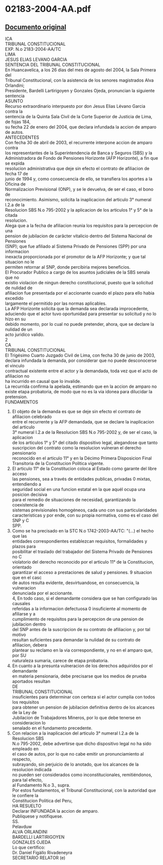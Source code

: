 
02183-2004-AA.pdf
=================
  
[Documento original](https://tc.gob.pe/jurisprudencia/2004/02183-2004-AA.pdf)  
---  
ICA  
TRIBUNAL CONSTITUCIONAL  
EXP. N.o 2183-2004-AA/TC  
LIMA  
JESUS ELIAS LEVANO GARCIA  
SENTENCIA DEL TRIBUNAL CONSTITUCIONAL  
En Huancavelica, a los 26 dias del mes de agosto del 2004, la Sala Primera del  
Tribunal Constitucional, con la asistencia de los senores magistrados Alva Orlandini;  
Presidente, Bardelli Lartirigoyen y Gonzales Ojeda, pronuncian la siguiente sentencia  
ASUNTO  
Recurso extraordinario interpuesto por don Jesus Elias Lévano Garcia contra la  
sentencia de la Quinta Sala Civil de la Corte Superior de Justicia de Lima, de fojas 184,  
su fecha 22 de enero del 2004, que declara infundada la accion de amparo de autos.  
ANTECEDENTES  
Con fecha 30 de abril de 2003, el recurrente interpone accion de amparo contra  
los representantes de la Superintendencia de Banca y Seguros (SBS) y la  
Administradora de Fondo de Pensiones Horizonte (AFP Horizonte), a fin que se expida  
resolucion administrativa que deje sin efecto el contrato de afiliacion de fecha 17 de  
junio de 1994 y, como consecuencia de ello, se transfiera los aportes a la Oficina de  
Normalizacion Previsional (ONP), y se le devuelva, de ser el caso, el bono de  
reconocimiento. Asimismo, solicita la inaplicacion del articulo 3° numeral I.2.a de la  
Resolucion SBS N.o 795-2002 y la aplicacion de los articulos 1° y 5° de la citada  
resolucion.  
Alega que a la fecha de afiliacion reunia los requisitos para la percepcion de una  
pension de jubilacion de carâcter vitalicio dentro del Sistema Nacional de Pensiones  
(SNP); que fue afiliado al Sistema Privado de Pensiones (SPP) por una informacion  
inexacta proporcionada por el promotor de la AFP Horizonte; y que tal situacion no le  
permiten retornar al SNP, donde percibiria mejores beneficios.  
El Procurador Publico a cargo de los asuntos judiciales de la SBS senala que no  
existio violacion de ningun derecho constitucional, puesto que la solicitud de nulidad de  
afiliacion fue presentada por el accionante cuando el plazo para ello habia excedido  
largamente el permitido por las normas aplicables.  
La AFP Horizonte solicita que la demanda sea declarada improcedente,  
aduciendo que el actor tuvo oportunidad para presentar su solicitud y no lo hizo en su  
debido momento, por lo cual no puede pretender, ahora, que se declare la nulidad de un  
acto juridico valido.  
2  
CA  
TRIBUNAL CONSTITUCIONAL  
El Trigésimo Cuarto Juzgado Civil de Lima, con fecha 30 de junio de 2003,  
declara infundada la demanda, por considerar que no puede desconocerse el vinculo  
contractual existente entre el actor y la demandada, toda vez que el acto de afiliacion no  
ha incurrido en causal que lo invalide.  
La recurrida confirma la apelada, estimando que en la accion de amparo no  
existe etapa probatoria, de modo que no es la via idonea para dilucidar la pretension.  
FUNDAMENTOS  
1. El objeto de la demanda es que se deje sin efecto el contrato de afiliacion celebrado  
entre el recurrente y la AFP demandada, que se declare la inaplicacion del articulo  
3° numeral I.2.a de la Resolucion SBS N.o 795-2002 y, de ser el caso, la aplicacion  
de los articulos 1° y 5° del citado dispositivo legal, alegandose que tanto  
suscripcion del contrato como la resolucion vulneran el derecho pensionario  
reconocido en el articulo 11° y en la Décimo Primera Disposicion Final  
Transitoria de la Constitucion Politica vigente.  
2. El articulo 11° de la Constitucion coloca al Estado como garante del libre acceso  
las pensiones, sea a través de entidades publicas, privadas 0 mixtas, entendiendo a  
seguridad social en una funcion estatal en la que aquél ocupa una posicion decisiva  
para el remedio de situaciones de necesidad, garantizando la coexistencia de  
sistemas previsionales homogéneos, cada uno con sus particularidades  
caracteristicas y por ende, con su propia normativa, como es el caso del SNP y C  
SPP.  
3. Como se ha precisado en la STC N.o 1742-2003-AA/TC: "(...) el hecho que las  
entidades correspondientes establezcan requisitos, formalidades y plazos para  
posibilitar el traslado del trabajador del Sistema Privado de Pensiones no C  
violatorio del derecho reconocido por el articulo 11° de la Constitucion, orientado  
garantizar el acceso a prestaciones de salud y pensiones.  9 situacion que en el casc  
de autos resulta evidente, desvirtuandose, en consecuencia, la vulneracion  
denunciada por el accionante.  
4, En todo caso, si el demandante considera que se han configurado las causales  
referidas a la informacion defectuosa 0 insuficiente al momento de afiliarse y a  
cumplimiento de requisitos para la percepcion de una pension de jubilacion dentro  
del SNP antes de la suscripcion de su contrato de afiliacion y, por tal motivo  
resultan suficientes para demandar la nulidad de su contrato de afiliacion, debera  
plantear su reclamo en la via correspondiente, y no en el amparo que, por SU  
naturaleza sumaria, carece de etapa probatoria.  
5. En cuanto a la presunta vulneracion de los derechos adquiridos por el demandante  
en materia pensionaria, debe precisarse que los medios de prueba aportados resultan  
DE  
TRIBUNAL CONSTITUCIONAL  
insuficientes para determinar con certeza si el actor cumplia con todos los requisitos  
para obtener un pension de jubilacion definitiva dentro de los alcances de la Ley de  
Jubilacion de Trabajadores Mineros, por lo que debe tenerse en consideracion lo  
senalado en el fundamento precedente.  
6. Con relacion a la inaplicacion del articulo 3° numeral I.2.a de la Resolucion SBS  
N.o 795-2002, debe advertirse que dicho dispositivo legal no ha sido empleado en  
el caso de autos, por lo que no cabe emitir un pronunciamiento al respecto,  
subrayando, sin perjuicio de lo anotado, que los alcances de la resolucion indicada  
no pueden ser considerados como inconstitucionales, remitiéndonos, para tal efecto,  
al Fundamento N.o 3., supra.  
Por estos fundamentos, el Tribunal Constitucional, con la autoridad que le confiere la  
Constitucion Politica del Peru,  
HA RESUELTO  
Declarar INFUNDADA la accion de amparo.  
Publiquese y notifiquese.  
SS.  
Pelavduw  
ALVA ORLANDINI  
BARDELLI LARTIRIGOYEN  
GONZALES OJEDA  
Lo que certifico:  
Dr. Daniel Figàllo Rivadeneyra  
SECRETARIO RELATOR (e)